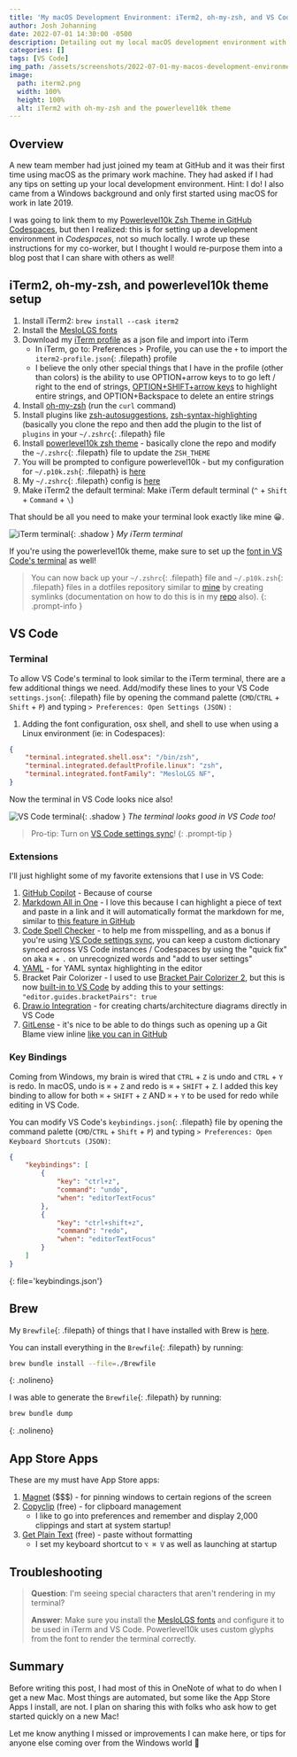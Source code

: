 ```yaml
---
title: 'My macOS Development Environment: iTerm2, oh-my-zsh, and VS Code'
author: Josh Johanning
date: 2022-07-01 14:30:00 -0500
description: Detailing out my local macOS development environment with iTerm, oh-my-zsh with the powerlevel10k theme, VS Code, and more.
categories: []
tags: [VS Code]
img_path: /assets/screenshots/2022-07-01-my-macos-development-environment
image:
  path: iterm2.png
  width: 100%
  height: 100%
  alt: iTerm2 with oh-my-zsh and the powerlevel10k theme
---
```


## Overview

A new team member had just joined my team at GitHub and it was their first time using macOS as the primary work machine. They had asked if I had any tips on setting up your local development environment. Hint: I do! I also came from a Windows background and only first started using macOS for work in late 2019.

I was going to link them to my [Powerlevel10k Zsh Theme in GitHub Codespaces](/posts/github-codespaces-powerlevel10k/), but then I realized: this is for setting up a development environment in _Codespaces_, not so much locally. I wrote up these instructions for my co-worker, but I thought I would re-purpose them into a blog post that I can share with others as well!

## iTerm2, oh-my-zsh, and powerlevel10k theme setup

1. Install iTerm2: `brew install --cask iterm2`
2. Install the [MesloLGS fonts](https://github.com/romkatv/powerlevel10k#meslo-nerd-font-patched-for-powerlevel10k) 
3. Download my [iTerm profile](https://github.com/joshjohanning/dotfiles/blob/main/iterm2-profile.json) as a json file and import into iTerm
   - In iTerm, go to: Preferences > Profile, you can use the `+` to import the `iterm2-profile.json`{: .filepath} profile
   - I believe the only other special things that I have in the profile (other than colors) is the ability to use OPTION+arrow keys to to go left / right to the end of strings, [OPTION+SHIFT+arrow keys](https://stackoverflow.com/questions/30055402/how-to-select-text-in-iterm-with-shiftarrow) to highlight entire strings, and OPTION+Backspace to delete an entire strings
4. Install [oh-my-zsh](https://ohmyz.sh/#install) (run the `curl` command)
5. Install plugins like [zsh-autosuggestions](https://github.com/zsh-users/zsh-autosuggestions/blob/master/INSTALL.md#oh-my-zsh), [zsh-syntax-highlighting](https://github.com/zsh-users/zsh-syntax-highlighting/blob/master/INSTALL.md#in-your-zshrc) (basically you clone the repo and then add the plugin to the list of `plugins` in your `~/.zshrc`{: .filepath} file
6. Install [powerlevel10k zsh theme](https://github.com/romkatv/powerlevel10k#oh-my-zsh) - basically clone the repo and modify the `~/.zshrc`{: .filepath} file to update the `ZSH_THEME`
7. You will be prompted to configure powerlevel10k - but my configuration for `~/.p10k.zsh`{: .filepath} is [here](https://github.com/joshjohanning/dotfiles/blob/main/.p10k.zsh)
8. My `~/.zshrc`{: .filepath} config is [here](https://github.com/joshjohanning/dotfiles/blob/main/.zshrc) 
9. Make iTerm2 the default terminal: Make iTerm default terminal (`^` + `Shift` + `Command` + `\`)

That should be all you need to make your terminal look exactly like mine 😀. 

![iTerm terminal](iterm2.png){: .shadow }
_My iTerm terminal_

If you're using the powerlevel10k theme, make sure to set up the [font in VS Code's terminal](#terminal) as well!

> You can now back up your `~/.zshrc`{: .filepath} file and `~/.p10k.zsh`{: .filepath} files in a dotfiles repository similar to [mine](https://github.com/joshjohanning/dotfiles) by creating symlinks (documentation on how to do this is in my [repo](https://github.com/joshjohanning/dotfiles) also).
{: .prompt-info }

## VS Code

### Terminal 
To allow VS Code's terminal to look similar to the iTerm terminal, there are a few additional things we need. Add/modify these lines to your VS Code `settings.json`{: .filepath} file by opening the command palette (`CMD`/`CTRL` + `Shift` + `P`) and typing `> Preferences: Open Settings (JSON)` : 

1. Adding the font configuration, osx shell, and shell to use when using a Linux environment (ie: in Codespaces): 

```json
{
    "terminal.integrated.shell.osx": "/bin/zsh",
    "terminal.integrated.defaultProfile.linux": "zsh",
    "terminal.integrated.fontFamily": "MesloLGS NF",
}
```

Now the terminal in VS Code looks nice also!

![VS Code terminal](vscode.png){: .shadow }
_The terminal looks good in VS Code too!_

> Pro-tip: Turn on [VS Code settings sync](https://code.visualstudio.com/docs/editor/settings-sync)!
{: .prompt-tip }

### Extensions

I'll just highlight some of my favorite extensions that I use in VS Code:

1. [GitHub Copilot](https://marketplace.visualstudio.com/items?itemName=GitHub.copilot) - Because of course
2. [Markdown All in One](https://marketplace.visualstudio.com/items?itemName=yzhang.markdown-all-in-one) - I love this because I can highlight a piece of text and paste in a link and it will automatically format the markdown for me, similar to [this feature in GitHub](https://github.blog/changelog/2022-02-02-paste-links-directly-in-markdown/)
3. [Code Spell Checker](https://marketplace.visualstudio.com/items?itemName=streetsidesoftware.code-spell-checker) - to help me from misspelling, and as a bonus if you're using [VS Code settings sync](https://code.visualstudio.com/docs/editor/settings-sync), you can keep a custom dictionary synced across VS Code instances / Codespaces by using the "quick fix" on aka `⌘` + `.` on unrecognized words and "add to user settings"
4. [YAML](https://marketplace.visualstudio.com/items?itemName=redhat.vscode-yaml) - for YAML syntax highlighting in the editor
5. Bracket Pair Colorizer - I used to use [Bracket Pair Colorizer 2](https://marketplace.visualstudio.com/items?itemName=CoenraadS.bracket-pair-colorizer-2), but this is now [built-in to VS Code](https://code.visualstudio.com/blogs/2021/09/29/bracket-pair-colorization) by adding this to your settings: `"editor.guides.bracketPairs": true`
6. [Draw.io Integration](https://marketplace.visualstudio.com/items?itemName=hediet.vscode-drawio) - for creating charts/architecture diagrams directly in VS Code
7. [GitLense](https://marketplace.visualstudio.com/items?itemName=eamodio.gitlens) - it's nice to be able to do things such as opening up a Git Blame view inline [like you can in GitHub](https://github.blog/2017-01-18-navigate-file-history-faster-with-improved-blame-view/)

### Key Bindings

Coming from Windows, my brain is wired that `CTRL` + `Z` is undo and `CTRL` + `Y` is redo. In macOS, undo is `⌘` + `Z` and redo is `⌘` + `SHIFT` + `Z`. I added this key binding to allow for both `⌘` + `SHIFT` + `Z` AND `⌘` + `Y` to be used for redo while editing in VS Code.

You can modify VS Code's `keybindings.json`{: .filepath} file by opening the command palette (`CMD`/`CTRL` + `Shift` + `P`) and typing `> Preferences: Open Keyboard Shortcuts (JSON)`:  

```json
{
    "keybindings": [
        {
            "key": "ctrl+z",
            "command": "undo",
            "when": "editorTextFocus"
        },
        {
            "key": "ctrl+shift+z",
            "command": "redo",
            "when": "editorTextFocus"
        }
    ]
}
```
{: file='keybindings.json'}

## Brew

My `Brewfile`{: .filepath} of things that I have installed with Brew is [here](https://github.com/joshjohanning/dotfiles/blob/main/Brewfile).

You can install everything in the `Brewfile`{: .filepath} by running:

```bash
brew bundle install --file=./Brewfile
```
{: .nolineno}

I was able to generate the `Brewfile`{: .filepath} by running:

```bash
brew bundle dump
```
{: .nolineno}

## App Store Apps

These are my must have App Store apps:

1. [Magnet](https://apps.apple.com/us/app/magnet/id441258766?mt=12) ($$$) - for pinning windows to certain regions of the screen
2. [Copyclip](https://apps.apple.com/us/app/copyclip-clipboard-history/id595191960?mt=12) (free) - for clipboard management
   - I like to go into preferences and remember and display 2,000 clippings and start at system startup!
3. [Get Plain Text](https://apps.apple.com/us/app/get-plain-text/id508368068?mt=12) (free) - paste without formatting
   - I set my keyboard shortcut to `⌥ ⌘ V` as well as launching at startup

## Troubleshooting

> **Question**: I'm seeing special characters that aren't rendering in my terminal?
> 
> **Answer**: Make sure you install the [MesloLGS fonts](https://github.com/romkatv/powerlevel10k#meslo-nerd-font-patched-for-powerlevel10k) and configure it to be used in iTerm and VS Code. Powerlevel10k uses custom glyphs from the font to render the terminal correctly.

## Summary

Before writing this post, I had most of this in OneNote of what to do when I get a new Mac. Most things are automated, but some like the App Store Apps I install, are not. I plan on sharing this with folks who ask how to get started quickly on a new Mac!

Let me know anything I missed or improvements I can make here, or tips for anyone else coming over from the Windows world 🙏
